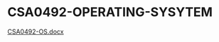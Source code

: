 # CSA0492-OPERATING-SYSYTEM
[CSA0492-OS.docx](https://github.com/SHASHIKANTHSURABHI/CSA0492-OPERATING-SYSYTEM/files/10531787/CSA0492-OS.docx)
